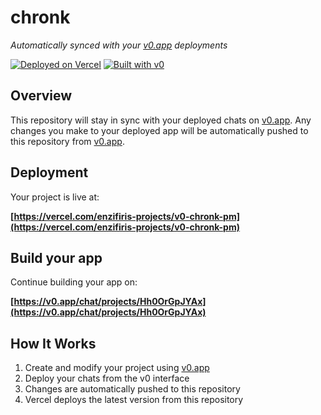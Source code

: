 # chronk

*Automatically synced with your [v0.app](https://v0.app) deployments*

[![Deployed on Vercel](https://img.shields.io/badge/Deployed%20on-Vercel-black?style=for-the-badge&logo=vercel)](https://vercel.com/enzifiris-projects/v0-chronk-pm)
[![Built with v0](https://img.shields.io/badge/Built%20with-v0.app-black?style=for-the-badge)](https://v0.app/chat/projects/Hh0OrGpJYAx)

## Overview

This repository will stay in sync with your deployed chats on [v0.app](https://v0.app).
Any changes you make to your deployed app will be automatically pushed to this repository from [v0.app](https://v0.app).

## Deployment

Your project is live at:

**[https://vercel.com/enzifiris-projects/v0-chronk-pm](https://vercel.com/enzifiris-projects/v0-chronk-pm)**

## Build your app

Continue building your app on:

**[https://v0.app/chat/projects/Hh0OrGpJYAx](https://v0.app/chat/projects/Hh0OrGpJYAx)**

## How It Works

1. Create and modify your project using [v0.app](https://v0.app)
2. Deploy your chats from the v0 interface
3. Changes are automatically pushed to this repository
4. Vercel deploys the latest version from this repository